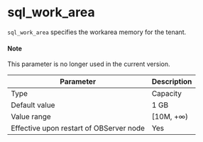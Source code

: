 sql_work_area
==================================

`sql_work_area` specifies the workarea memory for the tenant.

  <main id="notice" type='explain'>
    <h4>Note</h4>
    <p>This parameter is no longer used in the current version. </p>
  </main>


| **Parameter** | **Description** |
|------------------|------------|
| Type | Capacity |
| Default value | 1 GB |
| Value range | \[10M, +∞) |
| Effective upon restart of OBServer node | Yes |